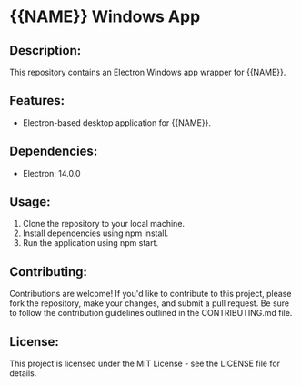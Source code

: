 # {{NAME}} Windows App

## Description:
This repository contains an Electron Windows app wrapper for {{NAME}}.

## Features:
- Electron-based desktop application for {{NAME}}.

## Dependencies:
- Electron: 14.0.0

## Usage:
1. Clone the repository to your local machine.
2. Install dependencies using npm install.
3. Run the application using npm start.

## Contributing:
Contributions are welcome! If you'd like to contribute to this project, please fork the repository, make your changes, and submit a pull request. Be sure to follow the contribution guidelines outlined in the CONTRIBUTING.md file.

## License:
This project is licensed under the MIT License - see the LICENSE file for details.
